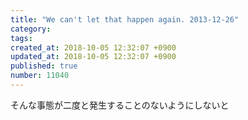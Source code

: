 ```yaml
---
title: "We can't let that happen again. 2013-12-26"
category: 
tags: 
created_at: 2018-10-05 12:32:07 +0900
updated_at: 2018-10-05 12:32:07 +0900
published: true
number: 11040
---
```


そんな事態が二度と発生することのないようにしないと
